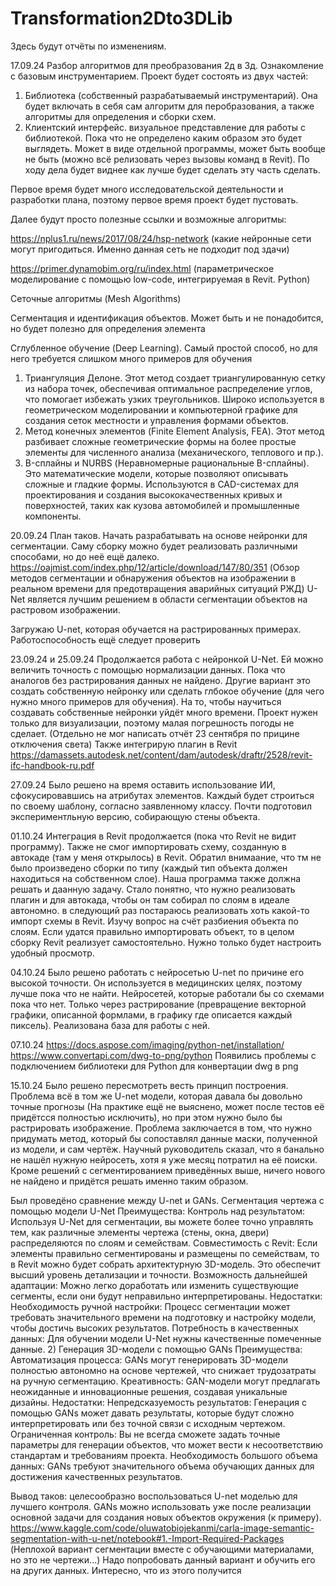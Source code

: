 # Transformation2Dto3DLib

Здесь будут отчёты по изменениям.

17.09.24
Разбор алгоритмов для преобразования 2д в 3д. Ознакомление с базовым инструментарием. 
Проект будет состоять из двух частей:
  1) Библиотека (собственный разрабатываемый инструментарий). Она будет включать в себя сам алгоритм для перобразования, а также алгоритмы для определения и сборки схем.
  2) Клиентский интерфейс. визуальное представление для работы с библиотекой. Пока что не определено каким образом это будет выглядеть. Может в виде отдельной программы, может быть вообще не быть (можно всё релизовать через вызовы команд в Revit). По ходу дела будет виднее как лучше будет сделать эту часть сделать.

Первое время будет много исследовательской деятельности и разработки плана, поэтому первое время проект будет пустовать.

Далее будут просто полезные ссылки и возможные алгоритмы:

https://nplus1.ru/news/2017/08/24/hsp-network (какие нейронные сети могут пригодиться. Именно данная сеть не подходит под здачи)

https://primer.dynamobim.org/ru/index.html (параметрическое моделирование с помощью low-code, интегрируемая в Revit. Python)

Сеточные алгоритмы (Mesh Algorithms)

Сегментация и идентификация объектов. Может быть и не понадобится, но будет полезно для определения элемента

Сглубленное обучение (Deep Learning). Самый простой способ, но для него требуется слишком много примеров для обучения

  1) Триангуляция Делоне. Этот метод создает триангулированную сетку из набора точек, обеспечивая оптимальное распределение углов, что помогает избежать узких треугольников. Широко используется в геометрическом моделировании и компьютерной графике для создания сеток местности и управления формами объектов.
  2) Метод конечных элементов (Finite Element Analysis, FEA). Этот метод разбивает сложные геометрические формы на более простые элементы для численного анализа (механического, теплового и пр.).
  3) B-сплайны и NURBS (Неравномерные рациональные B-сплайны). Это математические модели, которые позволяют описывать сложные и гладкие формы. Используются в CAD-системах для проектирования и создания высококачественных кривых и поверхностей, таких как кузова автомобилей и промышленные компоненты.





20.09.24
План таков. Начать разрабатывать на основе нейронки для сегментации. Саму сборку можно будет реализовать различными способами, но до неё ещё далеко.
https://oajmist.com/index.php/12/article/download/147/80/351 (Обзор методов сегментации и обнаружения объектов на изображении в реальном времени для предотвращения аварийных ситуаций РЖД)
U-Net является лучшим решением в области сегментации объектов на растровом изображении.

Загружаю U-net, которая обучается на растрированных примерах. Работоспособность ещё следует проверить

23.09.24 и 25.09.24
Продолжается работа с нейронкой U-Net. Ей можно величить точность с помощью нормализации данных. Пока что аналогов без растрирования данных не найдено. Другие вариант это создать собственную нейронку или сделать глбокое обучение (для чего нужно много примеров для обучения). На то, чтобы научиться создавать собственные нейронки уйдёт много времени. Проект нужен только для визуализации, поэтому малая погрешность погоды не сделает.
(Отдельно не мог написать отчёт 23 сентября по прицине отключения света)
Также интегрирую плагин в Revit
https://damassets.autodesk.net/content/dam/autodesk/draftr/2528/revit-ifc-handbook-ru.pdf

27.09.24
Было решено на время оставить использование ИИ, сфокусировавшись на атрибутах элементов. Каждый будет строиться по своему шаблону, согласно заявленному классу.
Почти подготовил экспериментльную версию, собирающую стены объекта.

01.10.24
Интеграция в Revit продолжается (пока что Revit не видит программу). Также не смог импортировать схему, созданную в автокаде (там у меня открылось) в Revit. Обратил внимаание, что тм не было произведено сборки по типу (каждый тип объекта должен находиться на собственном слое). Наша программа также должна решать и даанную задачу. Стало понятно, что нужно реализовать плагин и для автокада, чтобы он там собирал по слоям в идеале автономно.
в следующий раз постараюсь реализовать хоть какой-то импорт схемы в Revit. Изучу вопрос на счёт разбиения объекта по слоям. Если удатся правильно импортировать объект, то в целом сборку Revit реализует самостоятельно. Нужно только будет настроить удобный просмотр.

04.10.24
Было решено работать с нейросетью U-net по причине его высокой точности. Он используется в медицинских целях, поэтому лучше пока что не найти. Нейросетей, которые работали бы со схемами пока что нет. Только через растрирование (превращение векторной графики, описанной формлами, в графику где описается каждый пиксель).
Реализована база для работы с ней.

07.10.24
https://docs.aspose.com/imaging/python-net/installation/
https://www.convertapi.com/dwg-to-png/python
Появились проблемы с подключением библиотеки для Python для конвертации dwg в png

15.10.24
Было решено пересмотреть весть принцип построения. Проблема всё в том же U-net модели, которая давала бы довольно точные прогнозы (На практике ещё не выяснено, может после тестов её придётсся полностью исключить), но при этом нужно было бы растрировать изображение. Проблема заключается в том, что нужно придумать метод, который бы сопоставлял данные маски, полученной из модели, и сам чертёж. Научный руководитель сказал, что я банально не нашёл нужную нейросеть, хотя я уже месяц потратил на её поиски. Кроме решений с сегментированием приведённых выше, ничего нового не найдено и придётся решать именно таким образом. 

Был проведёно сравнение между U-net и GANs. 
Сегментация чертежа с помощью модели U-Net
Преимущества:
    Контроль над результатом: Используя U-Net для сегментации, вы можете более точно управлять тем, как различные элементы чертежа (стены, окна, двери) распределяются по слоям и семействам.
    Совместимость с Revit: Если элементы правильно сегментированы и размещены по семействам, то в Revit можно будет собрать архитектурную 3D-модель. Это обеспечит высший уровень детализации и точности.
    Возможность дальнейшей адаптации: Можно легко доработать или изменить существующие сегменты, если они будут неправильно интерпретированы.
Недостатки:
    Необходимость ручной настройки: Процесс сегментации может требовать значительного времени на подготовку и настройку модели, чтобы достичь высоких результатов.
    Потребность в качественных данных: Для обучении модели U-Net нужны качественные помеченные данные.
2) Генерация 3D-модели с помощью GANs
Преимущества:
  Автоматизация процесса: GANs могут генерировать 3D-модели полностью автономно на основе чертежей, что снижает трудозатраты на ручную сегментацию.
  Креативность: GAN-модели могут предлагать неожиданные и инновационные решения, создавая уникальные дизайны.
Недостатки:
  Непредсказуемость результатов: Генерация с помощью GANs может давать результаты, которые будут сложно интерпретировать или без точной связи с исходным чертежом.
  Ограниченная контроль: Вы не всегда сможете задать точные параметры для генерации объектов, что может вести к несоответствию стандартам и требованиям проекта.
  Необходимость большого объема данных: GANs требуют значительного объема обучающих данных для достижения качественных результатов.

Вывод таков: целесообразно воспользоваться U-net моделью для лучшего контроля. GANs можно использовать уже после реализации основной задачи для создания новых объектов окружения (к примеру).
https://www.kaggle.com/code/oluwatobiojekanmi/carla-image-semantic-segmentation-with-u-net/notebook#1.-Import-Required-Packages (Неплохой вариант сегментации вместе с обучающими материалами, но это не чертежи...)
Надо попробовать данный вариант и обучить его на других данных. Интересно, что из этого получится
